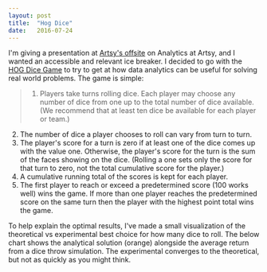 ```yaml
---
layout: post
title:  "Hog Dice"
date:   2016-07-24
---
```


I'm giving a presentation at [Artsy's offsite](http://observer.com/2015/08/artsys-wet-hot-american-summer/) on Analytics at Artsy, and I wanted an accessible and relevant ice breaker.  I decided to go with the [HOG Dice Game](http://www.amstat.org/publications/jse/v11n2/feldman.html) to try to get at how data analytics can be useful for solving real world problems.  The game is simple:

> 1. Players take turns rolling dice. Each player may choose any number of dice from one up to the total number of dice available. (We recommend that at least ten dice be available for each player or team.)
2. The number of dice a player chooses to roll can vary from turn to turn.
3. The player's score for a turn is zero if at least one of the dice comes up with the value one. Otherwise, the player's score for the turn is the sum of the faces showing on the dice. (Rolling a one sets only the score for that turn to zero, not the total cumulative score for the player.)
4. A cumulative running total of the scores is kept for each player.
5. The first player to reach or exceed a predetermined score (100 works well) wins the game. If more than one player reaches the predetermined score on the same turn then the player with the highest point total wins the game.


To help explain the optimal results, I've made a small visualization of the theoretical vs experimental best choice for how many dice to roll.  The below chart shows the analytical solution (orange) alongside the average return from a dice throw simulation.  The experimental converges to the theoretical, but not as quickly as you might think.

<meta charset="utf-8">
<style>

.bar {
  fill: #EA168C;
  fill-opacity: .5;
}

.bar:hover {
  fill: #1B8A6B;
}

.bar2 {
  fill: #F69231;
  fill-opacity: .8;
}

.axis {
  font: 10px sans-serif;
}

.axis path,
.axis line {
  fill: none;
  stroke: #000;
  shape-rendering: crispEdges;
}

.x.axis path {
  display: none;
}

svg {
    display: block;
    margin: 0 auto;
}

</style>

<script src="http://d3js.org/d3.v3.min.js"></script>
<script>

var margin = {top: 20, right: 20, bottom: 30, left: 40},
    width = 960 - margin.left - margin.right,
    height = 300 - margin.top - margin.bottom;

var x = d3.scale.ordinal()
    .rangeRoundBands([0, width], .1);

var y = d3.scale.linear()
    .range([height, 0]);

var xAxis = d3.svg.axis()
    .scale(x)
    .orient("bottom");

var yAxis = d3.svg.axis()
    .scale(y)
    .orient("left")
    .ticks(10);

var svg = d3.select("body").append("svg")
    .attr("width", width + margin.left + margin.right)
    .attr("height", height + margin.top + margin.bottom)
    .attr("align","center")
  .append("g")
    .attr("transform", "translate(" + margin.left + "," + margin.top + ")");

var data = [];
var n = 40;

x.domain(d3.range(n));
y.domain([0, 16]);

svg.append("g")
    .attr("class", "x axis")
    .attr("transform", "translate(0," + height + ")")
    .call(xAxis);

svg.append("g")
    .attr("class", "y axis")
    .call(yAxis)
  .append("text")
    .attr("transform", "rotate(-90)")
    .attr("y", 6)
    .attr("dy", ".71em")
    .style("text-anchor", "end")
    .text("Average Value");

var t = d3.transition()
      .duration(750);

svg.selectAll(".bar2").data(realAnswer(n))
    .enter().append("rect")
    .attr("class", "bar2")
    .attr("x", function(d, i) { return x(i); })
    .attr("width", x.rangeBand())
    .transition(t)
    .attr("y", function(d) { return y(d); })
    .attr("height", function(d) { return height - y(d); })

function update(data) {
  var g = svg.selectAll(".bar").data(data)
  g.enter().append("rect")
      .attr("class", "bar")
      .attr("x", function(d, i) { return x(i); })
      .attr("width", x.rangeBand())
      .transition(t)
      .attr("y", function(d) { return y(d); })
      .attr("height", function(d) { return height - y(d); })
  g.exit().transition(t).remove()
  g.transition().duration(750)
   .attr("y", function(d) { return y(d); })
   .attr("height", function(d) { return height - y(d); })

}

// not used
function triangleN(n, acc = 0) {
  if (n == 0) return acc
  return triangleN(n-1, acc + n)
}

function expectedValue(n) {

}

function realAnswer(n) {
  return d3.range(n).map( function(n) {
    p = Math.pow(5/6, n)
    return p * n * 4.0
  })
}

function rollDice(n) {
  var rolled = d3.range(n).map(function(){ return Math.ceil(Math.random() * 6) })
  if (rolled.find(function(d){ return d == 1}) > 0 ) return 0
  return d3.sum(rolled)
}

function weightedAverage(arr1, arr2, w) {
  return arr1.map(function(d,i) { return d*w + arr2[i]*(1-w) })
}
var iterations = 0
var rolled = d3.range(n).map(function(){ return 0 })
update(rolled)
var t2 = setInterval(function(){
  console.log("!")
  iterations += 1
  last_rolled = rolled.slice(0)
  rolled = d3.range(n).map( function(n) { return rollDice(n) })
  rolled = weightedAverage(rolled, last_rolled, 1 / iterations)
  update(rolled)
}, 200)


</script>